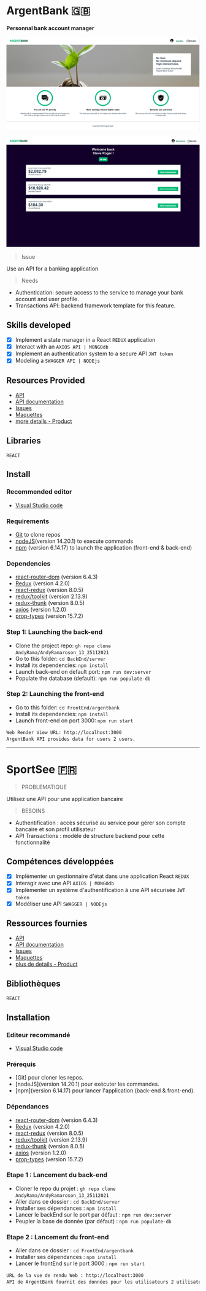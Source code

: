 # ArgentBank 🇬🇧

**Personnal bank account manager**

<kbd>![dashboard](./ArgentBank_2.png)</kbd>

<kbd>![dashboard](./ArgentBank_1.png)</kbd>

> Issue

Use an API for a banking application

> Needs

- Authentication: secure access to the service to manage your bank account and user profile.
- Transactions API: backend framework template for this feature.

## Skills developed

- [x] Implement a state manager in a React `REDUX` application
- [x] Interact with an `AXIOS API | MONGOdb`
- [x] Implement an authentication system to a secure API `JWT token`
- [x] Modeling a `SWAGGER API | NODEjs`

## Resources Provided

* [API](https://github.com/OpenClassrooms-Student-Center/Project-10-Bank-API)
* [API documentation](http://localhost:3001/api-docs/)
* [Issues](https://github.com/OpenClassrooms-Student-Center/Project-10-Bank-API/tree/master/.github/ISSUE_TEMPLATE)
* [Maquettes](https://github.com/AndyRama/AndyRamaroson_13_25112021/tree/master/FrontEnd/designs/wireframes)
* [more details - Product](https://github.com/AndyRama/AndyRamaroson_13_25112021/blob/master/README.md)

## Libraries

    REACT

## Install

### Recommended editor

* [Visual Studio code](https://code.visualstudio.com/)

### Requirements

* [Git](https://git-scm.com/) to clone repos
* [nodeJS](https://nodejs.org/fr/)(version 14.20.1) to execute commands
* [npm](https://www.npmjs.com/) (version 6.14.17) to launch the application (front-end & back-end)

### Dependencies

*  [react-router-dom](https://reactrouter.com/web/guides/quick-start) (version 6.4.3)
*  [Redux](https://redux.js.org/introduction/getting-started) (version 4.2.0)
*  [react-redux](https://react-redux.js.org/introduction/getting-started) (version 8.0.5)
*  [redux/toolkit](https://redux-toolkit.js.org/introduction/getting-started) (version 2.13.9)
*  [redux-thunk](https://redux.js.org/usage/writing-logic-thunks) (version 8.0.5)
*  [axios](https://www.npmjs.com/package/axios) (version 1.2.0)
*  [prop-types](https://www.npmjs.com/package/prop-types) (version 15.7.2)

### Step 1: Launching the back-end

- Clone the project repo: `gh repo clone AndyRama/AndyRamaroson_13_25112021`
- Go to this folder: `cd BackEnd/server`
- Install its dependencies: `npm install`
- Launch back-end on default port: `npm run dev:server`
- Populate the database (default): `npm run populate-db`

### Step 2: Launching the front-end

- Go to this folder: `cd FrontEnd/argentbank`
- Install its dependencies: `npm install`
- Launch front-end on port 3000: `npm run start`

```bash
Web Render View URL: http://localhost:3000
ArgentBank API provides data for users 2 users.
```

--------------------------------------------------

# SportSee 🇫🇷

> PROBLEMATIQUE

Utilisez une API pour une application bancaire

> BESOINS

- Authentification : accès sécurisé au service pour gérer son compte bancaire et son profil utilisateur
- API Transactions : modèle de structure backend pour cette fonctionnalité

## Compétences développées

- [x] Implémenter un gestionnaire d'état dans une application React `REDUX`
- [x] Interagir avec une API `AXIOS | MONGOdb`
- [x] Implémenter un système d'authentification à une API sécurisée `JWT token`
- [x] Modéliser une API `SWAGGER | NODEjs`

## Ressources fournies

* [API](https://github.com/OpenClassrooms-Student-Center/Project-10-Bank-API)
* [API documentation](http://localhost:3001/api-docs/)
* [Issues](https://github.com/OpenClassrooms-Student-Center/Project-10-Bank-API/tree/master/.github/ISSUE_TEMPLATE)
* [Maquettes](https://github.com/AndyRama/AndyRamaroson_13_25112021/tree/master/FrontEnd/designs/wireframes)
* [plus de details - Product](https://github.com/AndyRama/AndyRamaroson_13_25112021/blob/master/README.md)

## Bibliothèques

    REACT

## Installation

### Editeur recommandé

* [Visual Studio code](https://code.visualstudio.com/)

### Prérequis

* [Git] pour cloner les repos.
* [nodeJS](version 14.20.1) pour exécuter les commandes.
* [npm](version 6.14.17) pour lancer l'application (back-end & front-end).

### Dépendances

*  [react-router-dom](https://reactrouter.com/web/guides/quick-start) (version 6.4.3)
*  [Redux](https://redux.js.org/introduction/getting-started) (version 4.2.0)
*  [react-redux](https://react-redux.js.org/introduction/getting-started) (version 8.0.5)
*  [redux/toolkit](https://redux-toolkit.js.org/introduction/getting-started) (version 2.13.9)
*  [redux-thunk](https://redux.js.org/usage/writing-logic-thunks) (version 8.0.5)
*  [axios](https://www.npmjs.com/package/axios) (version 1.2.0)
*  [prop-types](https://www.npmjs.com/package/prop-types) (version 15.7.2)

### Etape 1 : Lancement du back-end 

- Cloner le repo du projet : `gh repo clone AndyRama/AndyRamaroson_13_25112021`
- Aller dans ce dossier : `cd BackEnd/server`
- Installer ses dépendances : `npm install`
- Lancer le backEnd sur le port par défaut : `npm run dev:server`
- Peupler la base de donnée (par défaut) : `npm run populate-db`

### Etape 2 : Lancement du front-end 

- Aller dans ce dossier : `cd FrontEnd/argentbank `
- Installer ses dépendances : `npm install`
- Lancer le frontEnd sur le port 3000 : `npm run start`

```bash
URL de la vue de rendu Web : http://localhost:3000
API de ArgentBank fournit des données pour les utilisateurs 2 utilisateurs.
```

